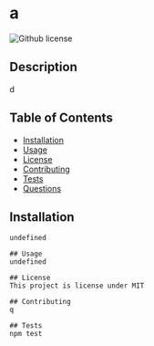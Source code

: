 # a
  ![Github license](http://img.shields.io/badge/license-MIT-blue.svg)

  ## Description 
  d

  ## Table of Contents
  * [Installation](#installation)
  * [Usage](#usage)
  * [License](#license)
  * [Contributing](#contributing)
  * [Tests](#tests)
  * [Questions](#questions)
  

  ## Installation 
    undefined

    ## Usage 
    undefined

    ## License 
    This project is license under MIT

    ## Contributing 
    q

    ## Tests
    npm test
  